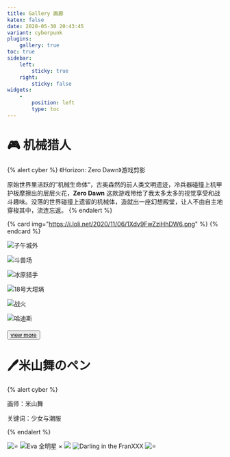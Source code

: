 ```yaml
---
title: Gallery 画廊
katex: false
date: 2020-05-30 20:43:45
variant: cyberpunk
plugins:
	gallery: true
toc: true
sidebar:
    left:
        sticky: true
    right:
        sticky: false
widgets: 
	- 
		position: left
		type: toc
---
```


# 🎮 机械猎人

{% alert cyber %}
《Horizon: Zero Dawn》游戏剪影

原始世界里活跃的”机械生命体“，古奥森然的前人类文明遗迹，冷兵器碰撞上机甲护板摩擦出的层层火花，**Zero Dawn** 这款游戏带给了我太多太多的视觉享受和战斗趣味。没落的世界碰撞上遗留的机械体，造就出一座幻想殿堂，让人不由自主地穿梭其中，流连忘返。
{% endalert %}

{% card  img="https://i.loli.net/2020/11/06/1Xdv9FwZziHhDW6.png" %}
{% endcard %}

<div class="justified-gallery">

![子午城外](https://i.loli.net/2020/10/25/S15RwEAOcqsumpG.png)

![斗兽场](https://i.loli.net/2020/11/21/5GdBqVU7KQX4xvZ.png)

![冰原猎手](https://i.loli.net/2020/10/25/o124mA73UPWd8RK.png)

![18号大坩埚](https://i.loli.net/2020/11/01/p4RmTjrqfnMFdZe.png)

![战火](https://i.loli.net/2020/12/12/3FPu2DtNzq5vyhV.png)

![哈迪斯](https://i.loli.net/2020/12/12/T1GwiohDmpFlUX7.png)

</div>

<button class="button is-success is-fullwidth" style="margin-top: 5px;">
	<a href="./horizon.html" target="view_self">
    <span class="icon" style="color: black">
      <i class="fa fa-eye" style="color: black"></i>
    </span>
    <span style="color: black;">view more</span>
    </a>
</button>

# 🖊米山舞のペン

{% alert cyber %}

画师：米山舞

关键词：少女与潮服

{% endalert %}

<div class="justified-gallery">

![⭐](https://gitee.com/w1_liamby/PicGo/raw/master/img/20201022213327.png)
![Eva 全明星 ×](https://gitee.com/w1_liamby/PicGo/raw/master/img/20201022213457.png)
![](https://gitee.com/w1_liamby/PicGo/raw/master/img/20201022213619.png)
![Darling in the FranXXX](https://gitee.com/w1_liamby/PicGo/raw/master/img/20201022213935.png)
![⭐](https://gitee.com/w1_liamby/PicGo/raw/master/img/20201022225328.png)

</div>


